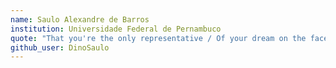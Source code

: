 ```yaml
---
name: Saulo Alexandre de Barros
institution: Universidade Federal de Pernambuco
quote: "That you're the only representative / Of your dream on the face of the earth / If that doesn't make you run, bro / I don't know what will" - Emicida
github_user: DinoSaulo
---
```

